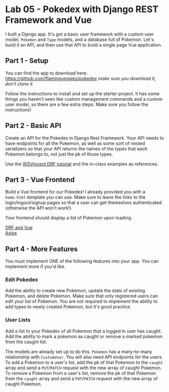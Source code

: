 # Lab 05 - Pokedex with Django REST Framework and Vue

I built a Django app. It's got a basic user framework with a custom user model, `Pokemon` and `Type` models, and a database full of Pokemon. Let's build it an API, and then use that API to build a single page Vue application.

## Part 1 - Setup

You can find the app to download here: https://github.com/flamingveggies/pokedex *make sure you download it, don't clone it*

Follow the instructions to install and set up the starter project. It has some things you haven't seen like custom management commands and a custom user model, so there are a few extra steps. Make sure you follow the instructions!

## Part 2 - Basic API

Create an API for the Pokedex in Django Rest Framework. Your API needs to have endpoints for all the Pokemon, as well as some sort of nested serializers so that your API returns the names of the types that each Pokemon belongs to, not just the pk of those types.

Use the [WSVincent DRF tutorial](https://learndjango.com/tutorials/django-rest-framework-tutorial-todo-api) and the in-class examples as references.

## Part 3 - Vue Frontend

Build a Vue frontend for our Pokedex! I already provided you with a `home.html` template you can use. Make sure to leave the links to the login/logout/signup pages so that a user can get themselves authenticated (otherwise the API won't work!).

Your frontend should display a list of Pokemon upon loading.

[DRF and Vue](https://github.com/PdxCodeGuild/class_orca/blob/main/3%20Django/docs/DRF%20and%20Vue.md)  
[Axios](https://github.com/axios/axios)

## Part 4 - More Features

You must implement ONE of the following features into your app. You can implement more if you'd like.

### Edit Pokedex

Add the ability to create new Pokemon, update the stats of existing Pokemon, and delete Pokemon. Make sure that only registered users can edit your list of Pokemon. You are not required to implement the ability to add types to newly created Pokemon, but it's good practice.

### User Lists

Add a list to your Pokedex of all Pokemon that a logged in user has caught. Add the ability to mark a pokemon as caught or remove a marked pokemon from the caught list.

The models are already set up to do this. `Pokemon` has a many-to-many relationship with `CustomUser`. You will also need API endpoints for the users. To add a Pokemon to a user's list, add the pk of that Pokemon to the `caught` array and send a `PUT`/`PATCH` request with the new array of caught Pokemon. To remove a Pokemon from a user's list, remove the pk of that Pokemon from the `caught` array and send a `PUT`/`PATCH` request with the new array of caught Pokemon.
